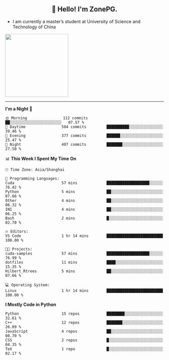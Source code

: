 <h2 align="center">👋 Hello! I'm ZonePG.</h2>

- I am currently a master’s student at University of Science and Technology of China

<img height=200 align="center" src="https://github-readme-stats.vercel.app/api?username=zonepg" />

-------

<!--START_SECTION:waka-->
**I'm a Night 🦉** 

```text
🌞 Morning                112 commits         ██░░░░░░░░░░░░░░░░░░░░░░░   07.57 % 
🌆 Daytime                584 commits         ██████████░░░░░░░░░░░░░░░   39.46 % 
🌃 Evening                377 commits         ██████░░░░░░░░░░░░░░░░░░░   25.47 % 
🌙 Night                  407 commits         ███████░░░░░░░░░░░░░░░░░░   27.50 % 
```


📊 **This Week I Spent My Time On** 

```text
🕑︎ Time Zone: Asia/Shanghai

💬 Programming Languages: 
Cuda                     57 mins             ███████████████████░░░░░░   76.42 % 
Python                   5 mins              ██░░░░░░░░░░░░░░░░░░░░░░░   07.66 % 
Other                    4 mins              ██░░░░░░░░░░░░░░░░░░░░░░░   06.32 % 
INI                      4 mins              ██░░░░░░░░░░░░░░░░░░░░░░░   06.25 % 
Bash                     2 mins              █░░░░░░░░░░░░░░░░░░░░░░░░   02.70 % 

🔥 Editors: 
VS Code                  1 hr 14 mins        █████████████████████████   100.00 % 

🐱‍💻 Projects: 
cuda-samples             57 mins             ███████████████████░░░░░░   76.99 % 
dotfiles                 11 mins             ████░░░░░░░░░░░░░░░░░░░░░   15.35 % 
Hilbert_Rtrees           5 mins              ██░░░░░░░░░░░░░░░░░░░░░░░   07.66 % 

💻 Operating System: 
Linux                    1 hr 14 mins        █████████████████████████   100.00 % 
```

**I Mostly Code in Python** 

```text
Python                   15 repos            ████████░░░░░░░░░░░░░░░░░   32.61 % 
C++                      12 repos            ███████░░░░░░░░░░░░░░░░░░   26.09 % 
JavaScript               4 repos             ██░░░░░░░░░░░░░░░░░░░░░░░   08.70 % 
CSS                      2 repos             █░░░░░░░░░░░░░░░░░░░░░░░░   04.35 % 
TeX                      1 repo              █░░░░░░░░░░░░░░░░░░░░░░░░   02.17 % 
```




<!--END_SECTION:waka-->
